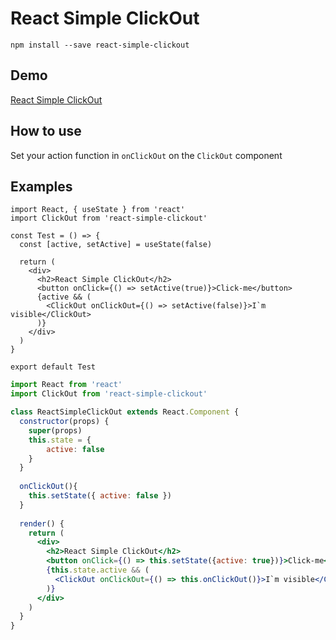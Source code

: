 # React Simple ClickOut

```npm install --save react-simple-clickout```


## Demo

[React Simple ClickOut](https://jsfiddle.net/n5u2wwjg/123877/)


## How to use

Set your action function in ```onClickOut``` on the ```ClickOut``` component


## Examples

```tsx
import React, { useState } from 'react'
import ClickOut from 'react-simple-clickout'

const Test = () => {
  const [active, setActive] = useState(false)

  return (
    <div>
      <h2>React Simple ClickOut</h2>
      <button onClick={() => setActive(true)}>Click-me</button>
      {active && (
        <ClickOut onClickOut={() => setActive(false)}>I`m visible</ClickOut>
      )}
    </div>
  )
}

export default Test

```

```jsx
import React from 'react'
import ClickOut from 'react-simple-clickout'

class ReactSimpleClickOut extends React.Component {
  constructor(props) {
    super(props)
    this.state = {
    	active: false
    }
  }
  
  onClickOut(){
    this.setState({ active: false })
  }
  
  render() {
    return (
      <div>
        <h2>React Simple ClickOut</h2>
        <button onClick={() => this.setState({active: true})}>Click-me</button>
        {this.state.active && (
          <ClickOut onClickOut={() => this.onClickOut()}>I`m visible</ClickOut>
        )}
      </div>
    )
  }
}
```
